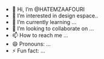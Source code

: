 - 👋 Hi, I’m @HATEMZAAFOURI
- 👀 I’m interested in design espace..
- 🌱 I’m currently learning ...
- 💞️ I’m looking to collaborate on ...
- 📫 How to reach me ...
- 😄 Pronouns: ...
- ⚡ Fun fact: ...

<!---
HATEMZAAFOURI/HATEMZAAFOURI is a ✨ special ✨ repository because its `README.md` (this file) appears on your GitHub profile.
You can click the Preview link to take a look at your changes.
--->
